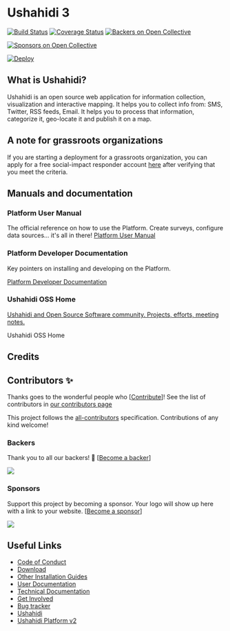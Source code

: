 [download]: https://github.com/ushahidi/platform-release/releases
[install-development]: https://github.com/ushahidi/platform/blob/develop/README.md#Installing-for-development-vagrant
[other-install-guides]: docs/setup_alternatives
[docs]: https://www.ushahidi.com/support
[tech-docs]: ./docs/README.md
[getin]: https://www.ushahidi.com/support/get-involved
[issues]: https://github.com/ushahidi/platform/issues
[ush2]: https://github.com/ushahidi/Ushahidi_Web
[ushahidi]: http://ushahidi.com
[gitter]: https://gitter.im/ushahidi/Community

Ushahidi 3
============

[![Build Status](https://travis-ci.org/ushahidi/platform.png)](https://travis-ci.org/ushahidi/platform)
[![Coverage Status](https://coveralls.io/repos/github/ushahidi/platform/badge.svg)](https://coveralls.io/github/ushahidi/platform)
[![Backers on Open Collective](https://opencollective.com/platform/backers/badge.svg)](#backers)

 [![Sponsors on Open Collective](https://opencollective.com/platform/sponsors/badge.svg)](#sponsors) 


[![Deploy](https://www.herokucdn.com/deploy/button.png)](https://heroku.com/deploy?template=https://github.com/ushahidi/platform/tree/master)

## What is Ushahidi?

Ushahidi is an open source web application for information collection, visualization and interactive mapping. It helps you to collect info from: SMS, Twitter, RSS feeds, Email. It helps you to process that information, categorize it, geo-locate it and publish it on a map.

## A note for grassroots organizations
If you are starting a deployment for a grassroots organization, you can apply for a free social-impact responder account [here](https://www.ushahidi.com/pricing/apply-for-free) after verifying that you meet the criteria.

## Manuals and documentation
### Platform User Manual

The official reference on how to use the Platform. Create surveys, configure data sources... it's all in there!
[Platform User Manual](https://docs.ushahidi.com/ushahidi-platform-user-manual/)

### Platform Developer Documentation

Key pointers on installing and developing on the Platform.

[Platform Developer Documentation](https://docs.ushahidi.com/platform-developer-documentation/)

### Ushahidi OSS Home

[Ushahidi and Open Source Software community. Projects, efforts, meeting notes.](https://docs.ushahidi.com/ushahidi-oss-home/)

Ushahidi OSS Home

## Credits

## Contributors ✨

Thanks goes to the wonderful people who [[Contribute](CONTRIBUTING.md)]! See the list of contributors in [our contributors page](https://docs.ushahidi.com/platform-developer-documentation/contributors-to-ushahidi)

This project follows the [all-contributors](https://github.com/all-contributors/all-contributors) specification. Contributions of any kind welcome!

### Backers

Thank you to all our backers! 🙏 [[Become a backer](https://opencollective.com/platform#backer)]

<a href="https://opencollective.com/platform#backers" target="_blank"><img src="https://opencollective.com/platform/backers.svg?width=890"></a>

### Sponsors

Support this project by becoming a sponsor. Your logo will show up here with a link to your website. [[Become a sponsor](https://opencollective.com/platform#sponsor)]

<a href="https://opencollective.com/platform/sponsor/0/website" target="_blank"><img src="https://opencollective.com/platform/sponsor/0/avatar.svg"></a>



## Useful Links
- [Code of Conduct](https://docs.ushahidi.com/platform-developer-documentation/code-of-conduct)
- [Download][download]
- [Other Installation Guides][other-install-guides]
- [User Documentation][docs]
- [Technical Documentation][tech-docs]
- [Get Involved][getin]
- [Bug tracker][issues]
- [Ushahidi][ushahidi]
- [Ushahidi Platform v2][ush2]
